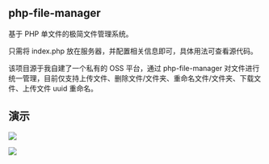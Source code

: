 ## php-file-manager

基于 PHP 单文件的极简文件管理系统。

只需将 index.php 放在服务器，并配置相关信息即可，具体用法可查看源代码。

该项目源于我自建了一个私有的 OSS 平台，通过 php-file-manager 对文件进行统一管理，目前仅支持上传文件、删除文件/文件夹、重命名文件/文件夹、下载文件、上传文件 uuid 重命名。

## 演示

![](preview-01.png)

![](preview-02.png)
